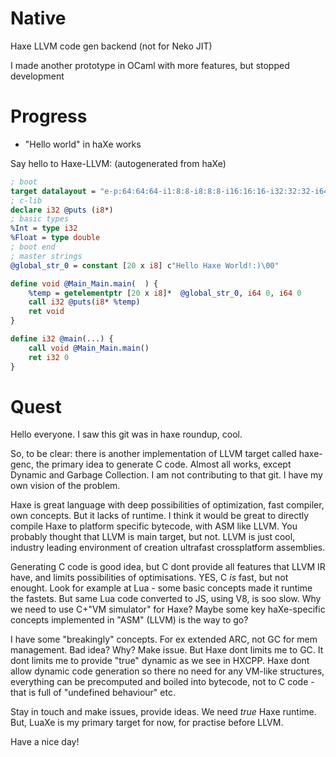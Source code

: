Native
=================

Haxe LLVM code gen backend (not for Neko JIT)

I made another prototype in OCaml with more features, but stopped development 

Progress
=================

* "Hello world" in haXe works

Say hello to Haxe-LLVM:
(autogenerated from haXe)
```llvm
; boot
target datalayout = "e-p:64:64:64-i1:8:8-i8:8:8-i16:16:16-i32:32:32-i64:64:64-f32:32:32-f64:64:64-v64:64:64-v128:128:128-a0:0:64-s0:64:64-f80:128:128-n8:16:32:64-S128"
; c-lib
declare i32 @puts (i8*)
; basic types
%Int = type i32
%Float = type double
; boot end
; master strings
@global_str_0 = constant [20 x i8] c"Hello Haxe World!:)\00"

define void @Main_Main.main(  ) {
	%temp = getelementptr [20 x i8]*  @global_str_0, i64 0, i64 0
	call i32 @puts(i8* %temp)
	ret void
}

define i32 @main(...) {
	call void @Main_Main.main()
	ret i32 0
}
```

Quest
=================
Hello everyone. I saw this git was in haxe roundup, cool.

So, to be clear: there is another implementation of LLVM target called haxe-genc, the primary idea to generate C code. Almost all works, except Dynamic and Garbage Collection. I am not contributing to that git. I have my own vision of the problem.

Haxe is great language with deep possibilities of optimization, fast compiler, own concepts. But it lacks of runtime. I think it would be great to directly compile Haxe to platform specific bytecode, with ASM like LLVM. You probably thought that LLVM is main target, but not. LLVM is just cool, industry leading environment of creation ultrafast crossplatform assemblies.

Generating C code is good idea, but C dont provide all features that LLVM IR have, and limits possibilities of optimisations. YES, C *is* fast, but not enought. Look for example at Lua - some basic concepts made it runtime the fastets. But same Lua code converted to JS, using V8, is soo slow. Why we need to use C+"VM simulator" for Haxe? Maybe some key haXe-specific concepts implemented in "ASM" (LLVM) is the way to go?

I have some "breakingly" concepts. For ex extended ARC, not GC for mem management. Bad idea? Why? Make issue. But Haxe dont limits me to GC. It dont limits me to provide "true" dynamic as we see in HXCPP. Haxe dont allow dynamic code generation so there no need for any VM-like structures, everything can be precomputed and boiled into bytecode, not to C code - that is full of "undefined behaviour" etc.

Stay in touch and make issues, provide ideas. We need *true* Haxe runtime. But, LuaXe is my primary target for now, for practise before LLVM.

Have a nice day!
